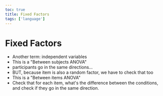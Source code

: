 ```yaml
---
toc: true
title: Fixed Factors
tags: ['language']
---
```


# Fixed Factors
- Another term: independent variables
- This is a "Between subjects ANOVA"
- participants go in the same directions…
- BUT, because item is also a random factor, we have to check that too
- This is a "Between items ANOVA"
- Check that for each item, what's the difference between the conditions, and check if they go in the same direction.



